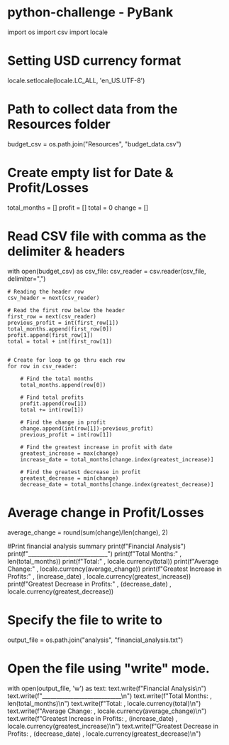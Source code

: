 # python-challenge - PyBank
import os
import csv
import locale

# Setting USD currency format
locale.setlocale(locale.LC_ALL, 'en_US.UTF-8')

# Path to collect data from the Resources folder
budget_csv = os.path.join("Resources", "budget_data.csv")

# Create empty list for Date & Profit/Losses
total_months = []
profit = []
total = 0
change = []

# Read CSV file with comma as the delimiter & headers
with open(budget_csv) as csv_file:
    csv_reader = csv.reader(csv_file, delimiter=",")
    
    # Reading the header row 
    csv_header = next(csv_reader)
    
    # Read the first row below the header
    first_row = next(csv_reader)
    previous_profit = int(first_row[1])
    total_months.append(first_row[0])
    profit.append(first_row[1])
    total = total + int(first_row[1])
               
       
    # Create for loop to go thru each row 
    for row in csv_reader:
        
        # Find the total months
        total_months.append(row[0])
                                   
        # Find total profits
        profit.append(row[1])
        total += int(row[1]) 
        
        # Find the change in profit 
        change.append(int(row[1])-previous_profit)
        previous_profit = int(row[1])
        
        # Find the greatest increase in profit with date
        greatest_increase = max(change)
        increase_date = total_months[change.index(greatest_increase)]            
        
        # Find the greatest decrease in profit 
        greatest_decrease = min(change)
        decrease_date = total_months[change.index(greatest_decrease)]
        
# Average change in Profit/Losses
average_change = round(sum(change)/len(change), 2)

#Print financial analysis summary
print(f"Financial Analysis")
print(f"____________________________")
print(f"Total Months:" , len(total_months))
print(f"Total:" , locale.currency(total))
print(f"Average Change:" , locale.currency(average_change))
print(f"Greatest Increase in Profits:" , (increase_date) , locale.currency(greatest_increase))
print(f"Greatest Decrease in Profits:" , (decrease_date) , locale.currency(greatest_decrease))

# Specify the file to write to
output_file = os.path.join("analysis", "financial_analysis.txt")

# Open the file using "write" mode.  
with open(output_file, 'w') as text:
    text.write(f"Financial Analysis\n")
    text.write(f"____________________________\n")
    text.write(f"Total Months: , len(total_months)\n")
    text.write(f"Total: , locale.currency(total)\n")
    text.write(f"Average Change: , locale.currency(average_change)\n")
    text.write(f"Greatest Increase in Profits: , (increase_date) , locale.currency(greatest_increase)\n")
    text.write(f"Greatest Decrease in Profits: , (decrease_date) , locale.currency(greatest_decrease)\n")
    
